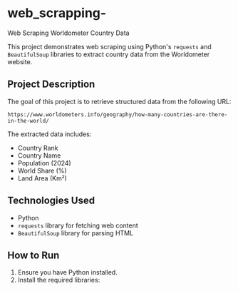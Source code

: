 # web_scrapping-
 Web Scraping Worldometer Country Data

This project demonstrates web scraping using Python's `requests` and `BeautifulSoup` libraries to extract country data from the Worldometer website.

## Project Description

The goal of this project is to retrieve structured data from the following URL:

`https://www.worldometers.info/geography/how-many-countries-are-there-in-the-world/`

The extracted data includes:

*   Country Rank
*   Country Name
*   Population (2024)
*   World Share (%)
*   Land Area (Km²)

## Technologies Used

*   Python
*   `requests` library for fetching web content
*   `BeautifulSoup` library for parsing HTML

## How to Run

1.  Ensure you have Python installed.
2.  Install the required libraries:
